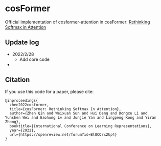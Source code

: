 # cosFormer

Official implementation of cosformer-attention in cosFormer: [Rethinking Softmax in Attention](https://arxiv.org/abs/2202.08791)

## Update log

- 2022/2/28
  - Add core code
- 

## Citation

If you use this code for a paper, please cite:

```
@inproceedings{
  zhen2022cosformer,
  title={cosFormer: Rethinking Softmax In Attention},
  author={Zhen Qin and Weixuan Sun and Hui Deng and Dongxu Li and Yunshen Wei and Baohong Lv and Junjie Yan and Lingpeng Kong and Yiran Zhong},
  booktitle={International Conference on Learning Representations},
  year={2022},
  url={https://openreview.net/forum?id=Bl8CQrx2Up4}
}
```

